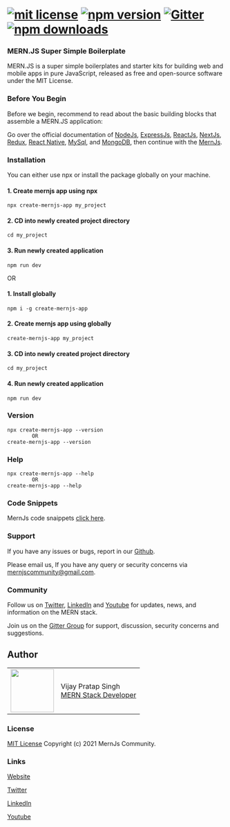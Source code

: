 # [![mit license](https://img.shields.io/github/license/mernjs/create-mernjs-app)](https://github.com/mernjs/create-mernjs-app/blob/master/LICENSE) [![npm version](https://img.shields.io/npm/v/create-mernjs-app)](https://www.npmjs.com/package/create-mernjs-app) [![Gitter](https://badges.gitter.im/mernjs/mernjs.svg)](https://gitter.im/mernjs/mernjs?utm_source=badge&utm_medium=badge&utm_campaign=pr-badge) [![npm downloads](https://img.shields.io/npm/dy/create-mernjs-app)](https://www.npmjs.com/package/create-mernjs-app)

### MERN.JS Super Simple Boilerplate
MERN.JS is a super simple boilerplates and starter kits for building web and mobile apps in pure JavaScript, released as free and open-source software under the MIT License.

### Before You Begin 
Before we begin, recommend to read about the basic building blocks that assemble a MERN.JS application:

Go over the official documentation of [NodeJs](https://nodejs.org/), [ExpressJs](http://expressjs.com/), [ReactJs](https://reactjs.org/), [NextJs](https://redux.js.org/), [Redux](https://redux.js.org/), [React Native](https://reactnative.dev/), [MySql](https://www.mysql.com/), and [MongoDB](http://mongodb.org/), then continue with the [MernJs](https://mernjs.org).

### Installation
You can either use npx or install the package globally on your machine.

#### 1. Create mernjs app using npx
```
npx create-mernjs-app my_project
```
#### 2. CD into newly created project directory   
```
cd my_project
```

#### 3. Run newly created application   
```
npm run dev
```

OR

#### 1. Install globally   
```
npm i -g create-mernjs-app
```

#### 2. Create mernjs app using globally
```
create-mernjs-app my_project
```

#### 3. CD into newly created project directory   
```
cd my_project
```

#### 4. Run newly created application   
```
npm run dev
```

### Version   
```
npx create-mernjs-app --version
        OR
create-mernjs-app --version 
```

### Help   
``` 
npx create-mernjs-app --help
        OR
create-mernjs-app --help
```

### Code Snippets
MernJs code snaippets [click here](https://mernjs-code-snippets.herokuapp.com).

### Support
If you have any issues or bugs, report in our [Github](https://github.com/mernjs/create-mernjs-app/issues).

Please email us, If you have any query or security concerns via mernjscommunity@gmail.com.

### Community
Follow us on [Twitter](https://twitter.com/mernjs), [LinkedIn](https://www.linkedin.com/in/mernjs-community-269551191/) and [Youtube](https://www.youtube.com/channel/UCAcmuHoa3sEN_KuwFYk6xMw/playlists) for updates, news, and information on the MERN stack.

Join us on the [Gitter Group](https://gitter.im/mernjs/mernjs-community) for support, discussion, security concerns and suggestions.


## Author

<table>
  <tr>
    <td>
      <img src="https://2.gravatar.com/avatar/bd913f88dce5db0cc64d85d9c486ccfd?s=100&d=mm" width="100">
    </td>
    <td>
      Vijay Pratap Singh<br />
      <a href="https://www.linkedin.com/in/vprtsingh">MERN Stack Developer</a><br />
    </td>
  </tr>
</table>

<!-- ### Author
[Vijay Pratap Singh](https://www.linkedin.com/in/vprtsingh) - Application Developer. -->

### License
[MIT License](https://github.com/mernjs/create-mernjs-app/blob/master/LICENSE) Copyright (c) 2021 MernJs Community.

### Links
[Website](https://mernjs.org)

[Twitter](https://twitter.com/mernjs)

[LinkedIn](https://www.linkedin.com/in/mernjs-community-269551191/)

[Youtube](https://www.youtube.com/channel/UCAcmuHoa3sEN_KuwFYk6xMw/playlists)